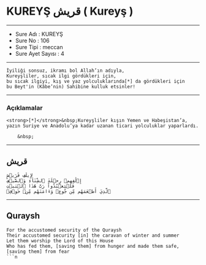 # KUREYŞ قريش ( Kureyş ) 
---
- Sure Adı : KUREYŞ
- Sure No : 106
- Sure Tipi : meccan
- Sure Ayet Sayısı : 4


---

```read
İyiliği sonsuz, ikramı bol Allah’ın adıyla,
Kureyşliler, sıcak ilgi gördükleri için,
bu sıcak ilgiyi, kış ve yaz yolculuklarında[*] da gördükleri için
bu Beyt'in (Kâbe’nin) Sahibine kulluk etsinler!
```
---

### Açıklamalar

```read
<strong>[*]</strong>&nbsp;Kureyşliler kışın Yemen ve Habeşistan’a, yazın Suriye ve Anadolu’ya kadar uzanan ticari yolculuklar yaparlardı.

	&nbsp;
```
---
## قريش
```read
لِإِيلَٰفِ قُرَيۡشٍ
إِۦلَٰفِهِمۡ رِحۡلَةَ ٱلشِّتَآءِ وَٱلصَّيۡفِ
فَلۡيَعۡبُدُواْ رَبَّ هَٰذَا ٱلۡبَيۡتِ
ٱلَّذِيٓ أَطۡعَمَهُم مِّن جُوعٖ وَءَامَنَهُم مِّنۡ خَوۡفِۭ
```
---
## Quraysh
```read
For the accustomed security of the Quraysh
Their accustomed security [in] the caravan of winter and summer
Let them worship the Lord of this House
Who has fed them, [saving them] from hunger and made them safe, [saving them] from fear
```n